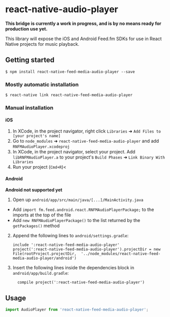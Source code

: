 
# react-native-audio-player

**This bridge is currently a work in progress, and is by no means ready
for production use yet.**

This library will expose the iOS and Android Feed.fm SDKs for use in React
Native projects for music playback. 

## Getting started

`$ npm install react-native-feed-media-audio-player --save`

### Mostly automatic installation

`$ react-native link react-native-feed-media-audio-player`

### Manual installation

#### iOS

1. In XCode, in the project navigator, right click `Libraries` ➜ `Add Files to [your project's name]`
2. Go to `node_modules` ➜ `react-native-feed-media-audio-player` and add `RNFMAudioPlayer.xcodeproj`
3. In XCode, in the project navigator, select your project. Add `libRNFMAudioPlayer.a` to your project's `Build Phases` ➜ `Link Binary With Libraries`
4. Run your project (`Cmd+R`)<

#### Android

**Android not supported yet**

1. Open up `android/app/src/main/java/[...]/MainActivity.java`
  - Add `import fm.feed.android.react.RNFMAudioPlayerPackage;` to the imports at the top of the file
  - Add `new RNFMAudioPlayerPackage()` to the list returned by the `getPackages()` method
2. Append the following lines to `android/settings.gradle`:
  	```
  	include ':react-native-feed-media-audio-player'
  	project(':react-native-feed-media-audio-player').projectDir = new File(rootProject.projectDir, 	'../node_modules/react-native-feed-media-audio-player/android')
  	```
3. Insert the following lines inside the dependencies block in `android/app/build.gradle`:
  	```
      compile project(':react-native-feed-media-audio-player')
  	```


## Usage
```javascript
import AudioPlayer from 'react-native-feed-media-audio-player';
```

